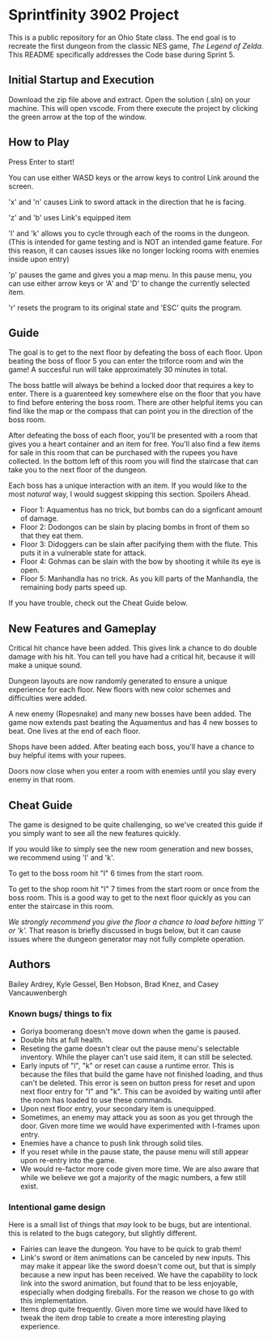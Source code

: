 # Sprintfinity 3902 Project

This is a public repository for an Ohio State class. The end goal is to
recreate the first dungeon from the classic NES game, *The Legend of Zelda*.
This README specifically addresses the Code base during Sprint 5.

## Initial Startup and Execution

Download the zip file above and extract. Open the solution (.sln) on your
machine. This will open vscode. From there execute the project by clicking the
green arrow at the top of the window.

## How to Play

Press Enter to start!

You can use either WASD keys or the arrow keys to control Link around the 
screen.

'x' and 'n' causes Link to sword attack in the direction that he is facing.

'z' and 'b' uses Link's equipped item

'l' and 'k' allows you to cycle through each of the rooms in the dungeon. (This
is intended for game testing and is NOT an intended game feature. For this
reason, it can causes issues like no longer locking rooms with enemies inside
upon entry)

'p' pauses the game and gives you a map menu. In this pause menu, you can use
either arrow keys or 'A' and 'D' to change the currently selected item.

'r' resets the program to its original state and 'ESC' quits the program.

## Guide

The goal is to get to the next floor by defeating the boss of each floor. Upon
beating the boss of floor 5 you can enter the triforce room and win the game! A
succesful run will take approximately 30 minutes in total.

The boss battle will always be behind a locked door that requires a key to 
enter. There is a guarenteed key somewhere else on the floor that you have to 
find before entering the boss room. There are other helpful items you can find
like the map or the compass that can point you in the direction of the boss room.

After defeating the boss of each floor, you'll be presented with a room that
gives you a heart container and an item for free. You'll also find a few items
for sale in this room that can be purchased with the rupees you have collected.
In the bottom left of this room you will find the staircase that can take you
to the next floor of the dungeon.

Each boss has a unique interaction with an item. If you would like to the most
*natural* way, I would suggest skipping this section. Spoilers Ahead.
* Floor 1: Aquamentus has no trick, but bombs can do a signficant amount of
damage.
* Floor 2: Dodongos can be slain by placing bombs in front of them so that they
eat them.
* Floor 3: Didoggers can be slain after pacifying them with the flute. This 
puts it in a vulnerable state for attack.
* Floor 4: Gohmas can be slain with the bow by shooting it while its eye is
open.
* Floor 5: Manhandla has no trick. As you kill parts of the Manhandla, the 
remaining body parts speed up.

If you have trouble, check out the Cheat Guide below.

## New Features and Gameplay

Critical hit chance have been added. This gives link a chance to do double
damage with his hit. You can tell you have had a critical hit, because it will
make a unique sound.

Dungeon layouts are now randomly generated to ensure a unique experience for 
each floor. New floors with new color schemes and difficulties were added.

A new enemy (Ropesnake) and many new bosses have been added. The game now 
extends past beating the Aquamentus and has 4 new bosses to beat. One lives at
the end of each floor.

Shops have been added. After beating each boss, you'll have a chance to buy
helpful items with your rupees.

Doors now close when you enter a room with enemies until you slay every enemy
in that room.

## Cheat Guide

The game is designed to be quite challenging, so we've created this guide if
you simply want to see all the new features quickly.

If you would like to simply see the new room generation and new bosses, we
recommend using 'l' and 'k'.

To get to the boss room hit "l" 6 times from the start room.

To get to the shop room hit "l" 7 times from the start room or once from the 
boss room. This is a good way to get to the next floor quickly as you can enter
the staircase in this room.

*We strongly recommend you give the floor a chance to load before hitting 'l' or
'k'.* That reason is briefly discussed in bugs below, but it can cause issues
where the dungeon generator may not fully complete operation.

## Authors

Bailey Ardrey, Kyle Gessel, Ben Hobson, Brad Knez, and Casey Vancauwenbergh


### Known bugs/ things to fix
* Goriya boomerang doesn't move down when the game is paused.
* Double hits at full health.
* Reseting the game doesn't clear out the pause menu's selectable inventory.
While the player can't use said item, it can still be selected.
* Early inputs of "l", "k" or reset can cause a runtime error. This is because
the files that build the game have not finished loading, and thus can't be
deleted. This error is seen on button press for reset and upon next floor entry
for "l" and "k". This can be avoided by waiting until after the room has loaded
to use these commands.
* Upon next floor entry, your secondary item is unequipped.
* Sometimes, an enemy may attack you as soon as you get through the door.
Given more time we would have experimented with I-frames upon entry.
* Enemies have a chance to push link through solid tiles.
* If you reset while in the pause state, the pause menu will still appear upon
re-entry into the game.
* We would re-factor more code given more time. We are also aware that while 
we believe we got a majority of the magic numbers, a few still exist.




### Intentional game design
Here is a small list of things that *may* look to be bugs, but are intentional.
this is related to the bugs category, but slightly different.
* Fairies can leave the dungeon. You have to be quick to grab them!
* Link's sword or item animations can be canceled by new inputs. This may make 
it appear like the sword doesn't come out, but that is simply because a new
input has been received. We have the capability to lock link into the sword
animation, but found that to be less enjoyable, especially when dodging
fireballs. For the reason we chose to go with this implementation.
* Items drop quite frequently. Given more time we would have liked to tweak the
item drop table to create a more interesting playing experience.

